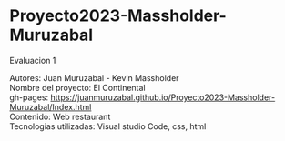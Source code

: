 # Proyecto2023-Massholder-Muruzabal
Evaluacion 1

Autores: Juan Muruzabal - Kevin Massholder<br>
Nombre del proyecto: El Continental<br>
gh-pages: https://juanmuruzabal.github.io/Proyecto2023-Massholder-Muruzabal/Index.html<br>
Contenido: Web restaurant<br>
Tecnologias utilizadas: Visual studio Code, css, html<br>